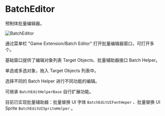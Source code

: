 # BatchEditor

预制体批量编辑器。

![BatchEditor](https://gitee.com/great1217/cdn/raw/master/images/BatchEditor.png)

通过菜单栏 "Game Extension/Batch Editor" 打开批量编辑器窗口，可打开多个。

基础窗口提供了编辑对象列表 Target Objects、批量辅助器接口 Batch Helper。

单选或多选对象，拖入 Target Objects 列表中。

选择不同的 Batch Helper 进行不同功能的编辑。

可继承  ```BatchEditHelperBase``` 自行扩展功能。 

目前已实现批量辅助器：批量替换 UI 字体 ```BatchEditUIFontHeper``` 、批量替换 UI Sprite ```BatchEditUISpriteHelper``` 。
